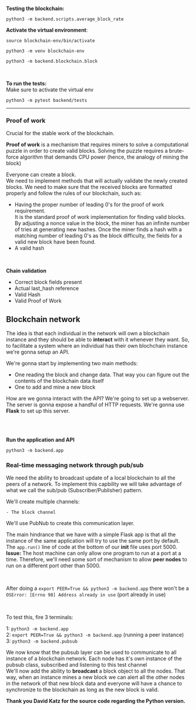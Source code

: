 
<b> Testing the blockchain: </b><br>

```
python3 -m backend.scripts.average_block_rate
```


**Activate the virtual environment**:
```
source blockchain-env/bin/activate
```


```
python3 -m venv blockchain-env
```

```
python3 -m backend.blockchain.block
```
</br>


**To run the tests:**</br>
Make sure to activate the virtual env </br>
```
python3 -m pytest backend/tests
```

<hr>

### Proof of work
Crucial for the stable work of the blockchain. </br>

<b>Proof of work</b> is a mechanism that requires miners to solve a computational puzzle in order to create valid
blocks. Solving the puzzle requires a brute-force algorithm that demands CPU power (hence, the analogy of mining the block)


Everyone can create a block.</br>
We need to implement methods that will actually validate the newly created blocks. We need to make sure that the received blocks are
formatted properly and follow the rules of our blockchain, such as:

<ul>
    <li> Having the proper number of leading 0's for the proof of work requirement.
    </br> It is the standard proof of work implementation for finding valid blocks. By adjusting a nonce value in the block, the miner has an infinite number of tries at generating new hashes.
    Once the miner finds a hash with a matching number of leading 0's as the block difficulty, the fields for a valid new block have been found. </li>
    <li> A valid hash </li>
</ul>


</br>



**Chain validation**</br>

<ul>
    <li> Correct block fields present
    <li> Actual last_hash reference
    <li> Valid Hash
    <li> Valid Proof of Work
</ul>

## Blockchain network

The idea is that each individual in the network will own a blockchain instance and they should be able to <b>interact</b> with it whenever they want.
So, to facilitate a system where an individual has their own blochchain instance we're gonna setup an API.

We're gonna start by implementing two main methods:

<ul>
<li> One reading the block and change data. That way you can figure out the contents of the blockchain data itself
<li> One to add and mine a new block
</ul>

How are we gonna interact with the API? We're going to set up a webserver.
The server is gonna expose a handful of HTTP requests.
We're gonna use <b>Flask</b> to set up this server.

</br>
</br>

**Run the application and API**

```
python3 -m backend.app
```


### Real-time messaging network through pub/sub

We need the ability to broadcast update of a local blockchain to all the peers of a network.
To implement this capbility we will take advantage of what we call the sub/pub (Subscriber/Publisher) pattern.


We'll create multiple channels:

    - The block channel 


We'll use PubNub to create this communication layer.


The main hindrance that we have with a simple Flask app is that all the instance of the same application will try to use the same port by default.
The ```app.run()``` line of code at the bottom of our __init__ file uses port 5000. <br>
<b>Issue: </b> The host machine can only allow one program to run at a port at a time.
Therefore, we'll need some sort of mechanism to allow <b>peer nodes</b> to run on a different port other than 5000.

<br>

After doing a ```export PEER=True && python3 -m backend.app``` there won't be a ```OSError: [Errno 98] Address already in use``` (port already in use)

<br>

To test this, fire 3 terminals:

1:                         ```python3 -m backend.app```<br>
2:         ```export PEER=True && python3 -m backend.app``` (running a peer instance)<br>
3:          ```python3 -m backend.pubsub```

We now know that the pubsub layer can be used to communicate to all instance of a blockchain network.
Each node has it's own instance of the pubsub class, subscribed and listening to this test channel
</br>
We'll now add the ability to <b>broadcast</b> a block object to all the nodes. That way, when an instance mines a new block we can alert all the other nodes in the network of that new block data and everyone will have a chance to synchronize to the blockchain as long as the new block is valid.
 















<b>Thank you David Katz for the source code regarding the Python version.</b>

